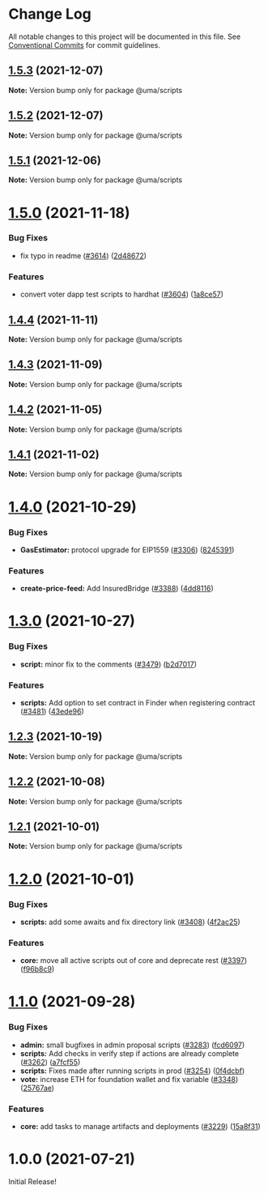 # Change Log

All notable changes to this project will be documented in this file.
See [Conventional Commits](https://conventionalcommits.org) for commit guidelines.

## [1.5.3](https://github.com/UMAprotocol/protocol/compare/@uma/scripts@1.5.1...@uma/scripts@1.5.3) (2021-12-07)

**Note:** Version bump only for package @uma/scripts

## [1.5.2](https://github.com/UMAprotocol/protocol/compare/@uma/scripts@1.5.1...@uma/scripts@1.5.2) (2021-12-07)

**Note:** Version bump only for package @uma/scripts

## [1.5.1](https://github.com/UMAprotocol/protocol/compare/@uma/scripts@1.5.0...@uma/scripts@1.5.1) (2021-12-06)

**Note:** Version bump only for package @uma/scripts

# [1.5.0](https://github.com/UMAprotocol/protocol/compare/@uma/scripts@1.4.4...@uma/scripts@1.5.0) (2021-11-18)

### Bug Fixes

- fix typo in readme ([#3614](https://github.com/UMAprotocol/protocol/issues/3614)) ([2d48672](https://github.com/UMAprotocol/protocol/commit/2d48672dff4fd0c9c5ba8a61fe87dd6caea43dba))

### Features

- convert voter dapp test scripts to hardhat ([#3604](https://github.com/UMAprotocol/protocol/issues/3604)) ([1a8ce57](https://github.com/UMAprotocol/protocol/commit/1a8ce57ce56a8e21988f4838f934bb2b7d38239a))

## [1.4.4](https://github.com/UMAprotocol/protocol/compare/@uma/scripts@1.4.3...@uma/scripts@1.4.4) (2021-11-11)

**Note:** Version bump only for package @uma/scripts

## [1.4.3](https://github.com/UMAprotocol/protocol/compare/@uma/scripts@1.4.2...@uma/scripts@1.4.3) (2021-11-09)

**Note:** Version bump only for package @uma/scripts

## [1.4.2](https://github.com/UMAprotocol/protocol/compare/@uma/scripts@1.4.1...@uma/scripts@1.4.2) (2021-11-05)

**Note:** Version bump only for package @uma/scripts

## [1.4.1](https://github.com/UMAprotocol/protocol/compare/@uma/scripts@1.4.0...@uma/scripts@1.4.1) (2021-11-02)

**Note:** Version bump only for package @uma/scripts

# [1.4.0](https://github.com/UMAprotocol/protocol/compare/@uma/scripts@1.3.0...@uma/scripts@1.4.0) (2021-10-29)

### Bug Fixes

- **GasEstimator:** protocol upgrade for EIP1559 ([#3306](https://github.com/UMAprotocol/protocol/issues/3306)) ([8245391](https://github.com/UMAprotocol/protocol/commit/8245391ee07dca37be3c52a9a9ba47ed4d63f6f7))

### Features

- **create-price-feed:** Add InsuredBridge ([#3388](https://github.com/UMAprotocol/protocol/issues/3388)) ([4dd8116](https://github.com/UMAprotocol/protocol/commit/4dd811635fd5647bf5916eb366daf5d613f3856c))

# [1.3.0](https://github.com/UMAprotocol/protocol/compare/@uma/scripts@1.2.3...@uma/scripts@1.3.0) (2021-10-27)

### Bug Fixes

- **script:** minor fix to the comments ([#3479](https://github.com/UMAprotocol/protocol/issues/3479)) ([b2d7017](https://github.com/UMAprotocol/protocol/commit/b2d701740330ec4f16ad74bdb523241883749591))

### Features

- **scripts:** Add option to set contract in Finder when registering contract ([#3481](https://github.com/UMAprotocol/protocol/issues/3481)) ([43ede96](https://github.com/UMAprotocol/protocol/commit/43ede968ec5bd8268179c0a69ce730a07b65f1da))

## [1.2.3](https://github.com/UMAprotocol/protocol/compare/@uma/scripts@1.2.2...@uma/scripts@1.2.3) (2021-10-19)

**Note:** Version bump only for package @uma/scripts

## [1.2.2](https://github.com/UMAprotocol/protocol/compare/@uma/scripts@1.2.1...@uma/scripts@1.2.2) (2021-10-08)

**Note:** Version bump only for package @uma/scripts

## [1.2.1](https://github.com/UMAprotocol/protocol/compare/@uma/scripts@1.2.0...@uma/scripts@1.2.1) (2021-10-01)

**Note:** Version bump only for package @uma/scripts

# [1.2.0](https://github.com/UMAprotocol/protocol/compare/@uma/scripts@1.1.0...@uma/scripts@1.2.0) (2021-10-01)

### Bug Fixes

- **scripts:** add some awaits and fix directory link ([#3408](https://github.com/UMAprotocol/protocol/issues/3408)) ([4f2ac25](https://github.com/UMAprotocol/protocol/commit/4f2ac25623c7b75a023246fed74f658c02a2ea88))

### Features

- **core:** move all active scripts out of core and deprecate rest ([#3397](https://github.com/UMAprotocol/protocol/issues/3397)) ([f96b8c9](https://github.com/UMAprotocol/protocol/commit/f96b8c90b01002594bf44ac44f03f6d021bee460))

# [1.1.0](https://github.com/UMAprotocol/protocol/compare/@uma/scripts@1.0.0...@uma/scripts@1.1.0) (2021-09-28)

### Bug Fixes

- **admin:** small bugfixes in admin proposal scripts ([#3283](https://github.com/UMAprotocol/protocol/issues/3283)) ([fcd6097](https://github.com/UMAprotocol/protocol/commit/fcd6097e19a7ed7c976b597605cb6fac5cfec5b5))
- **scripts:** Add checks in verify step if actions are already complete ([#3262](https://github.com/UMAprotocol/protocol/issues/3262)) ([a7fcf55](https://github.com/UMAprotocol/protocol/commit/a7fcf558d15aea401f6b80e0c55e9de7b8ea0735))
- **scripts:** Fixes made after running scripts in prod ([#3254](https://github.com/UMAprotocol/protocol/issues/3254)) ([0f4dcbf](https://github.com/UMAprotocol/protocol/commit/0f4dcbfc56a4669e9571c6d007436c7928f51735))
- **vote:** increase ETH for foundation wallet and fix variable ([#3348](https://github.com/UMAprotocol/protocol/issues/3348)) ([25767ae](https://github.com/UMAprotocol/protocol/commit/25767ae18908d31b0112d1a61e24cf1ceeb6b6e5))

### Features

- **core:** add tasks to manage artifacts and deployments ([#3229](https://github.com/UMAprotocol/protocol/issues/3229)) ([15a8f31](https://github.com/UMAprotocol/protocol/commit/15a8f31e3d3ce0df9b68b03ae56f8df789ae481a))

# 1.0.0 (2021-07-21)

Initial Release!
